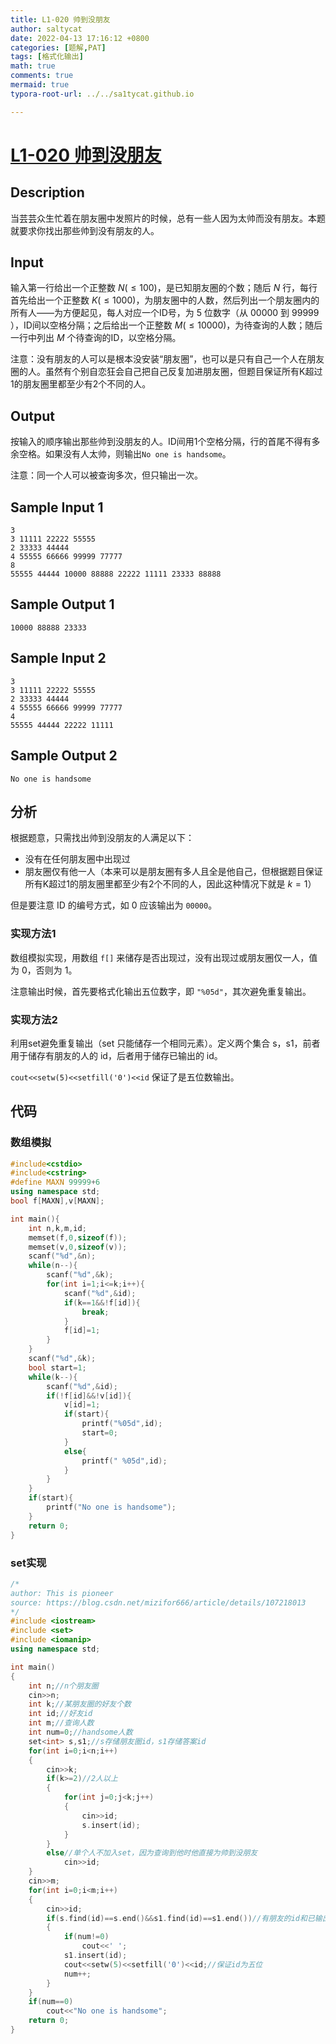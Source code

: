 ```yaml
---
title: L1-020 帅到没朋友
author: saltycat
date: 2022-04-13 17:16:12 +0800
categories: [题解,PAT]
tags: [格式化输出]
math: true
comments: true
mermaid: true
typora-root-url: ../../sa1tycat.github.io

---
```


# [L1-020 帅到没朋友](https://pintia.cn/problem-sets/994805046380707840/problems/994805117167976448)

## Description

当芸芸众生忙着在朋友圈中发照片的时候，总有一些人因为太帅而没有朋友。本题就要求你找出那些帅到没有朋友的人。

## Input

输入第一行给出一个正整数 $N(≤100)$，是已知朋友圈的个数；随后 $N$ 行，每行首先给出一个正整数 $K(≤1000)$，为朋友圈中的人数，然后列出一个朋友圈内的所有人——为方便起见，每人对应一个ID号，为 $5$ 位数字（从 $00000$ 到 $99999$ ），ID间以空格分隔；之后给出一个正整数 $M(≤10000)$，为待查询的人数；随后一行中列出 $M$ 个待查询的ID，以空格分隔。

注意：没有朋友的人可以是根本没安装“朋友圈”，也可以是只有自己一个人在朋友圈的人。虽然有个别自恋狂会自己把自己反复加进朋友圈，但题目保证所有K超过1的朋友圈里都至少有2个不同的人。

## Output

按输入的顺序输出那些帅到没朋友的人。ID间用1个空格分隔，行的首尾不得有多余空格。如果没有人太帅，则输出`No one is handsome`。

注意：同一个人可以被查询多次，但只输出一次。


## Sample Input 1 

```
3
3 11111 22222 55555
2 33333 44444
4 55555 66666 99999 77777
8
55555 44444 10000 88888 22222 11111 23333 88888
```

## Sample Output 1

```
10000 88888 23333
```

## Sample Input 2 

```
3
3 11111 22222 55555
2 33333 44444
4 55555 66666 99999 77777
4
55555 44444 22222 11111
```

## Sample Output 2

```
No one is handsome
```

## 分析

根据题意，只需找出帅到没朋友的人满足以下：

- 没有在任何朋友圈中出现过
- 朋友圈仅有他一人（本来可以是朋友圈有多人且全是他自己，但根据题目保证所有K超过1的朋友圈里都至少有2个不同的人，因此这种情况下就是 $k=1$）

但是要注意 ID 的编号方式，如 0 应该输出为 `00000`。

### 实现方法1

数组模拟实现，用数组 `f[]` 来储存是否出现过，没有出现过或朋友圈仅一人，值为 0，否则为 1。

注意输出时候，首先要格式化输出五位数字，即 `"%05d"`，其次避免重复输出。

### 实现方法2

利用set避免重复输出（set 只能储存一个相同元素）。定义两个集合 s，s1，前者用于储存有朋友的人的 id，后者用于储存已输出的 id。

`cout<<setw(5)<<setfill('0')<<id` 保证了是五位数输出。

## 代码

### 数组模拟

```c++
#include<cstdio>
#include<cstring>
#define MAXN 99999+6
using namespace std;
bool f[MAXN],v[MAXN];

int main(){
	int n,k,m,id;
	memset(f,0,sizeof(f));
	memset(v,0,sizeof(v));
	scanf("%d",&n);
	while(n--){
		scanf("%d",&k);
		for(int i=1;i<=k;i++){
			scanf("%d",&id);
			if(k==1&&!f[id]){
				break;
			}
			f[id]=1;
		}
	}
	scanf("%d",&k);
	bool start=1;
	while(k--){
		scanf("%d",&id);
		if(!f[id]&&!v[id]){
			v[id]=1;
			if(start){
				printf("%05d",id);
				start=0;
			}
			else{
				printf(" %05d",id);
			}
		}
	}
	if(start){
		printf("No one is handsome");
	}
	return 0;
}
```

### set实现

```c++
/*
author: This is pioneer
source: https://blog.csdn.net/mizifor666/article/details/107218013
*/
#include <iostream>
#include <set>
#include <iomanip>
using namespace std;

int main()
{
    int n;//n个朋友圈
    cin>>n;
    int k;//某朋友圈的好友个数
    int id;//好友id
    int m;//查询人数
    int num=0;//handsome人数
    set<int> s,s1;//s存储朋友圈id，s1存储答案id
    for(int i=0;i<n;i++)
    {
        cin>>k;
        if(k>=2)//2人以上
        {
            for(int j=0;j<k;j++)
            {
                cin>>id;
                s.insert(id);
            }
        }
        else//单个人不加入set，因为查询到他时他直接为帅到没朋友
            cin>>id;
    }
    cin>>m;
    for(int i=0;i<m;i++)
    {
        cin>>id;
        if(s.find(id)==s.end()&&s1.find(id)==s1.end())//有朋友的id和已输出的id中无该id
        {
            if(num!=0)
                cout<<' ';
            s1.insert(id);
            cout<<setw(5)<<setfill('0')<<id;//保证id为五位
            num++;
        }
    }
    if(num==0)
        cout<<"No one is handsome";
    return 0;
}

```

